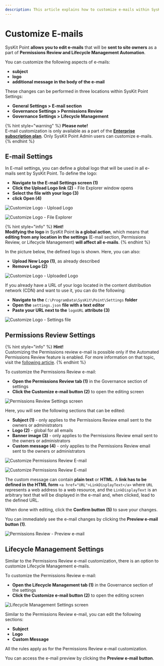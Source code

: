 ```yaml
---
description: This article explains how to customize e-mails within SysKit Point.
---
```


# Customize E-mails

SysKit Point **allows you to edit e-mails** that will be **sent to site owners** as a part of **Permissions Review and Lifecycle Management Automation**.

You can customize the following aspects of e-mails:

* **subject**
* **logo**
* **additional message in the body of the e-mail**

These changes can be performed in three locations within SysKit Point Settings:

* **General Settings &gt; E-mail section** 
* **Governance Settings &gt; Permissions Review** 
* **Governance Settings &gt; Lifecycle Management**

{% hint style="warning" %}
**Please note!**  
E-mail customization is only available as a part of the [**Enterprise subscription plan**](https://www.syskit.com/products/point/pricing/). Only SysKit Point Admin users can customize e-mails.
{% endhint %}

## E-mail Settings

In E-mail settings, you can define a global logo that will be used in all e-mails sent by SysKit Point. To define the logo:

* **Navigate to the E-mail Settings screen \(1\)**
* **Click the Upload Logo link \(2\)** - File Explorer window opens
* **Select the file with your logo \(3\)** 
* **click Open \(4\)**

![Customize Logo - Upload Logo](../.gitbook/assets/customize-e-mail_upload-logo.png)

![Customize Logo - File Explorer](../.gitbook/assets/customize-e-mail_file-explorer.png)

{% hint style="info" %}
**Hint!**  
**Modifying the logo** in SysKit Point **is a global action**, which means that **editing from any location in the settings** \(E-mail section, Permissions Review, or Lifecycle Management\) **will affect all e-mails**.
{% endhint %}

In the picture below, the defined logo is shown. Here, you can also:

* **Upload New Logo \(1\)**, as already described
* **Remove Logo \(2\)**

![Customize Logo - Uploaded Logo](../.gitbook/assets/customize-e-mail_uploaded-logo.png)

If you already have a URL of your logo located in the content distribution network \(CDN\) and want to use it, you can do the following:

* **Navigate to the** `C:\ProgramData\SysKit\Point\Settings` **folder**
* **Open the** `settings.json` **file with a text editor**
* **Paste your URL next to the** `logoURL` **attribute \(3\)**

![Customize Logo - Settings file](../.gitbook/assets/customize-e-mail_settings-json.png)

## Permissions Review Settings

{% hint style="info" %}
**Hint!**  
Customizing the Permissions review e-mail is possible only if the Automated Permissions Review feature is enabled. For more information on that topic, visit the [following article](../governance-and-automation/permissions-review/enable-permissions-review.md).
{% endhint %}

To customize the Permissions Review e-mail:

* **Open the Permissions Review tab \(1\)** in the Governance section of settings 
* **Click the Customize e-mail button \(2\)** to open the editing screen

![Permissions Review Settings screen](../.gitbook/assets/customize-e-mail_permissions-review-settings-screen.png)

Here, you will see the following sections that can be edited:

* **Subject \(1\)** -  only applies to the Permissions Review email sent to the owners or administrators
* **Logo \(2\)** - global for all emails
* **Banner image \(3\)** - only applies to the Permissions Review email sent to the owners or administrators
* **Custom message \(4\)** - only applies to the Permissions Review email sent to the owners or administrators

![Customize Permissions Review E-mail](../.gitbook/assets/customize-e-mail_customize-permissions-review-e-mail.png)

![Customize Permissions Review E-mail](../.gitbook/assets/customize-e-mail_customize-permissions-review-e-mail2.png)

The custom message can contain **plain text** or **HTML**. A **link has to be defined in the HTML form** `<a href="URL">LinkDisplayText</a>` where `URL` represents a web address to a web resource, and the `LinkDisplayText` is an arbitrary text that will be displayed in the e-mail and, when clicked, lead to the defined URL.

When done with editing, click the **Confirm button \(5\)** to save your changes.

You can immediately see the e-mail changes by clicking the **Preview e-mail button \(1\)**.

![Permissions Review - Preview e-mail](../.gitbook/assets/customize-e-mail_permissions-review-settings-preview.png)

## Lifecycle Management Settings

Similar to the Permissions Review e-mail customization, there is an option to customize Lifecycle Management e-mails.

To customize the Permissions Review e-mail:

* **Open the Lifecycle Management tab \(1\)** in the Governance section of the settings 
* **Click the Customize e-mail button \(2\)** to open the editing screen

![Lifecycle Management Settings screen](../.gitbook/assets/customize-e-mail_lifecycle-management-settings-screen.png)

Similar to the Permissions Review e-mail, you can edit the following sections:

* **Subject**
* **Logo**
* **Custom Message**

All the rules apply as for the Permissions Review e-mail customization.

You can access the e-mail preview by clicking the **Preview e-mail button**.

